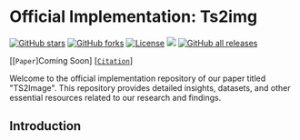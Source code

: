 # Official Implementation: Ts2img

[![GitHub stars](https://img.shields.io/github/stars/frangam/diff-tsd.svg)](https://github.com/frangam/ts2img/stargazers)
[![GitHub forks](https://img.shields.io/github/forks/frangam/diff-tsd.svg)](https://github.com/frangam/ts2img/network/members)
[![License](https://img.shields.io/badge/license-MIT-blue.svg)](https://opensource.org/licenses/MIT) <img src="https://img.shields.io/github/release/frangam/ts2img.svg"/> [![GitHub all releases](https://img.shields.io/github/downloads/frangam/ts2img/total)](https://github.com/frangam/diff-tsd/releases/download/1.0/ts2img.zip)

[[`Paper`]Coming Soon] [[`Citation`](#citation)]



Welcome to the official implementation repository of our paper titled "TS2Image". This repository provides detailed insights, datasets, and other essential resources related to our research and findings.

## Introduction

